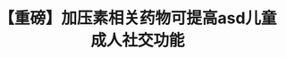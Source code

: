 ---
title: 【重磅】加压素相关药物可提高asd儿童成人社交功能
tags: [AS, Aspie, ASD]
color: secondary
description: 今日科学·转化医学杂志上背靠背发表了两篇针对精氨酸加压素的药物对孤独症谱系患者的功能改善
external_url: http://mp.weixin.qq.com/s?__biz=MzIyMzgyMjY5NQ==&amp;mid=2247484039&amp;idx=1&amp;sn=760b00c9d8a9ef72fd2a4bb7756970b3&amp;chksm=e819148fdf6e9d99fff2a9861cdc2161bf4cfdb1c2fc7af9364ead0d3936ce7cf477be5e9af9&amp;scene=27#wechat_redirect
---